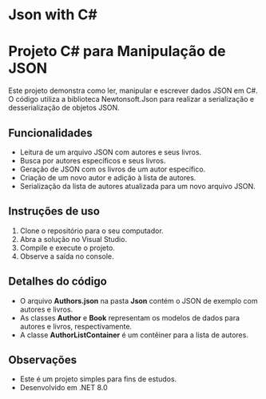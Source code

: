 # Json with C#
<html>
<h1>Projeto C# para Manipulação de JSON</h1>

<p>Este projeto demonstra como ler, manipular e escrever dados JSON em C#. 
<br/>O código utiliza a biblioteca Newtonsoft.Json para realizar a serialização e desserialização de objetos JSON.</p>

<h2>Funcionalidades</h2>

* Leitura de um arquivo JSON com autores e seus livros.
* Busca por autores específicos e seus livros.
* Geração de JSON com os livros de um autor específico.
* Criação de um novo autor e adição à lista de autores.
* Serialização da lista de autores atualizada para um novo arquivo JSON.

<h2>Instruções de uso</h2>

1. Clone o repositório para o seu computador.
2. Abra a solução no Visual Studio.
3. Compile e execute o projeto.
4. Observe a saída no console.

<h2>Detalhes do código</h2>

* O arquivo **Authors.json** na pasta **Json** contém o JSON de exemplo com autores e livros.
* As classes **Author** e **Book** representam os modelos de dados para autores e livros, respectivamente.
* A classe **AuthorListContainer** é um contêiner para a lista de autores.

<h2>Observações</h2>

* Este é um projeto simples para fins de estudos.
* Desenvolvido em .NET 8.0

</html>
